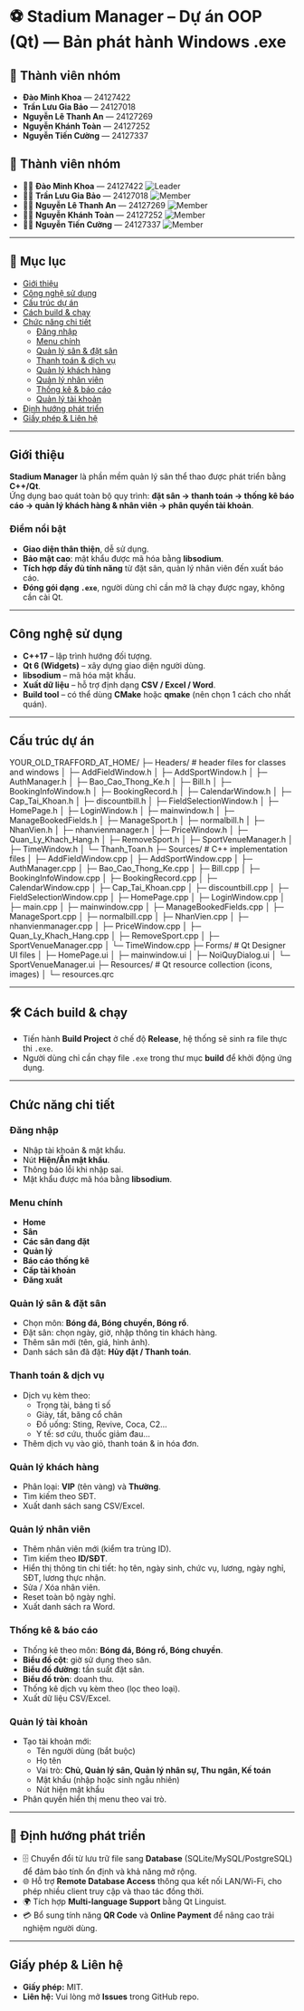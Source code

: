 # ⚽ Stadium Manager – Dự án OOP (Qt) — Bản phát hành Windows .exe

## 👥 Thành viên nhóm
- **Đào Minh Khoa** — 24127422  
- **Trần Lưu Gia Bảo** — 24127018  
- **Nguyễn Lê Thanh An** — 24127269  
- **Nguyễn Khánh Toàn** — 24127252  
- **Nguyễn Tiến Cường** — 24127337  

## 👥 Thành viên nhóm

- 🧑‍💻 **Đào Minh Khoa** — 24127422 ![Leader](https://img.shields.io/badge/Role-Leader-blue)
- 🧑‍💻 **Trần Lưu Gia Bảo** — 24127018 ![Member](https://img.shields.io/badge/Role-Member-green)
- 🧑‍💻 **Nguyễn Lê Thanh An** — 24127269 ![Member](https://img.shields.io/badge/Role-Member-green)
- 🧑‍💻 **Nguyễn Khánh Toàn** — 24127252 ![Member](https://img.shields.io/badge/Role-Member-green)
- 🧑‍💻 **Nguyễn Tiến Cường** — 24127337 ![Member](https://img.shields.io/badge/Role-Member-green)

---

## 📖 Mục lục
- [Giới thiệu](#giới-thiệu)
- [Công nghệ sử dụng](#công-nghệ-sử-dụng)
- [Cấu trúc dự án](#cấu-trúc-dự-án)
- [Cách build & chạy](#cách-build--chạy)
- [Chức năng chi tiết](#chức-năng-chi-tiết)
  - [Đăng nhập](#đăng-nhập)
  - [Menu chính](#menu-chính)
  - [Quản lý sân & đặt sân](#quản-lý-sân--đặt-sân)
  - [Thanh toán & dịch vụ](#thanh-toán--dịch-vụ)
  - [Quản lý khách hàng](#quản-lý-khách-hàng)
  - [Quản lý nhân viên](#quản-lý-nhân-viên)
  - [Thống kê & báo cáo](#thống-kê--báo-cáo)
  - [Quản lý tài khoản](#quản-lý-tài-khoản)
- [Định hướng phát triển](#định-hướng-phát-triển)
- [Giấy phép & Liên hệ](#giấy-phép--liên-hệ)

---

## Giới thiệu
**Stadium Manager** là phần mềm quản lý sân thể thao được phát triển bằng **C++/Qt**.  
Ứng dụng bao quát toàn bộ quy trình: **đặt sân → thanh toán → thống kê báo cáo → quản lý khách hàng & nhân viên → phân quyền tài khoản**.  

### Điểm nổi bật
- **Giao diện thân thiện**, dễ sử dụng.  
- **Bảo mật cao**: mật khẩu được mã hóa bằng **libsodium**.  
- **Tích hợp đầy đủ tính năng** từ đặt sân, quản lý nhân viên đến xuất báo cáo.  
- **Đóng gói dạng `.exe`**, người dùng chỉ cần mở là chạy được ngay, không cần cài Qt.  

---

## Công nghệ sử dụng
- **C++17** – lập trình hướng đối tượng.  
- **Qt 6 (Widgets)** – xây dựng giao diện người dùng.  
- **libsodium** – mã hóa mật khẩu.  
- **Xuất dữ liệu** – hỗ trợ định dạng **CSV / Excel / Word**.  
- **Build tool** – có thể dùng **CMake** hoặc **qmake** (nên chọn 1 cách cho nhất quán).  

---

## Cấu trúc dự án
YOUR_OLD_TRAFFORD_AT_HOME/
├─ Headers/     # header files for classes and windows
│  ├─ AddFieldWindow.h
│  ├─ AddSportWindow.h
│  ├─ AuthManager.h
│  ├─ Bao_Cao_Thong_Ke.h
│  ├─ Bill.h
│  ├─ BookingInfoWindow.h
│  ├─ BookingRecord.h
│  ├─ CalendarWindow.h
│  ├─ Cap_Tai_Khoan.h
│  ├─ discountbill.h
│  ├─ FieldSelectionWindow.h
│  ├─ HomePage.h
│  ├─ LoginWindow.h
│  ├─ mainwindow.h
│  ├─ ManageBookedFields.h
│  ├─ ManageSport.h
│  ├─ normalbill.h
│  ├─ NhanVien.h
│  ├─ nhanvienmanager.h
│  ├─ PriceWindow.h
│  ├─ Quan_Ly_Khach_Hang.h
│  ├─ RemoveSport.h
│  ├─ SportVenueManager.h
│  ├─ TimeWindow.h
│  └─ Thanh_Toan.h
├─ Sources/     # C++ implementation files
│  ├─ AddFieldWindow.cpp
│  ├─ AddSportWindow.cpp
│  ├─ AuthManager.cpp
│  ├─ Bao_Cao_Thong_Ke.cpp
│  ├─ Bill.cpp
│  ├─ BookingInfoWindow.cpp
│  ├─ BookingRecord.cpp
│  ├─ CalendarWindow.cpp
│  ├─ Cap_Tai_Khoan.cpp
│  ├─ discountbill.cpp
│  ├─ FieldSelectionWindow.cpp
│  ├─ HomePage.cpp
│  ├─ LoginWindow.cpp
│  ├─ main.cpp
│  ├─ mainwindow.cpp
│  ├─ ManageBookedFields.cpp
│  ├─ ManageSport.cpp
│  ├─ normalbill.cpp
│  ├─ NhanVien.cpp
│  ├─ nhanvienmanager.cpp
│  ├─ PriceWindow.cpp
│  ├─ Quan_Ly_Khach_Hang.cpp
│  ├─ RemoveSport.cpp
│  ├─ SportVenueManager.cpp
│  └─ TimeWindow.cpp
├─ Forms/       # Qt Designer UI files
│  ├─ HomePage.ui
│  ├─ mainwindow.ui
│  ├─ NoiQuyDialog.ui
│  └─ SportVenueManager.ui
├─ Resources/   # Qt resource collection (icons, images)
│  └─ resources.qrc

---

## 🛠️ Cách build & chạy
- Tiến hành **Build Project** ở chế độ **Release**, hệ thống sẽ sinh ra file thực thi `.exe`.  
- Người dùng chỉ cần chạy file `.exe` trong thư mục **build** để khởi động ứng dụng.  

---

## Chức năng chi tiết

### Đăng nhập
- Nhập tài khoản & mật khẩu.  
- Nút **Hiện/Ẩn mật khẩu**.  
- Thông báo lỗi khi nhập sai.  
- Mật khẩu được mã hóa bằng **libsodium**.  

### Menu chính
- **Home**  
- **Sân**  
- **Các sân đang đặt**  
- **Quản lý**  
- **Báo cáo thống kê**  
- **Cấp tài khoản**  
- **Đăng xuất**  

### Quản lý sân & đặt sân
- Chọn môn: **Bóng đá, Bóng chuyền, Bóng rổ**.  
- Đặt sân: chọn ngày, giờ, nhập thông tin khách hàng.  
- Thêm sân mới (tên, giá, hình ảnh).  
- Danh sách sân đã đặt: **Hủy đặt / Thanh toán**.  

### Thanh toán & dịch vụ
- Dịch vụ kèm theo:  
  - Trọng tài, bảng tỉ số  
  - Giày, tất, băng cổ chân  
  - Đồ uống: Sting, Revive, Coca, C2…  
  - Y tế: sơ cứu, thuốc giảm đau…  
- Thêm dịch vụ vào giỏ, thanh toán & in hóa đơn.  

### Quản lý khách hàng
- Phân loại: **VIP** (tên vàng) và **Thường**.  
- Tìm kiếm theo SĐT.  
- Xuất danh sách sang CSV/Excel.  

### Quản lý nhân viên
- Thêm nhân viên mới (kiểm tra trùng ID).  
- Tìm kiếm theo **ID/SĐT**.  
- Hiển thị thông tin chi tiết: họ tên, ngày sinh, chức vụ, lương, ngày nghỉ, SĐT, lương thực nhận.  
- Sửa / Xóa nhân viên.  
- Reset toàn bộ ngày nghỉ.  
- Xuất danh sách ra Word.  

### Thống kê & báo cáo
- Thống kê theo môn: **Bóng đá, Bóng rổ, Bóng chuyền**.  
- **Biểu đồ cột**: giờ sử dụng theo sân.  
- **Biểu đồ đường**: tần suất đặt sân.  
- **Biểu đồ tròn**: doanh thu.  
- Thống kê dịch vụ kèm theo (lọc theo loại).  
- Xuất dữ liệu CSV/Excel.  

### Quản lý tài khoản
- Tạo tài khoản mới:  
  - Tên người dùng (bắt buộc)  
  - Họ tên  
  - Vai trò: **Chủ, Quản lý sân, Quản lý nhân sự, Thu ngân, Kế toán**  
  - Mật khẩu (nhập hoặc sinh ngẫu nhiên)  
  - Nút hiện mật khẩu  
- Phân quyền hiển thị menu theo vai trò.  

---

## 🚀 Định hướng phát triển
- 🗄️ Chuyển đổi từ lưu trữ file sang **Database** (SQLite/MySQL/PostgreSQL) để đảm bảo tính ổn định và khả năng mở rộng.  
- 🌐 Hỗ trợ **Remote Database Access** thông qua kết nối LAN/Wi-Fi, cho phép nhiều client truy cập và thao tác đồng thời.  
- 🌍 Tích hợp **Multi-language Support** bằng Qt Linguist.  
- 💳 Bổ sung tính năng **QR Code** và **Online Payment** để nâng cao trải nghiệm người dùng.  
---

## Giấy phép & Liên hệ
- **Giấy phép:** MIT.  
- **Liên hệ:** Vui lòng mở **Issues** trong GitHub repo.  

